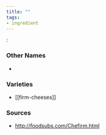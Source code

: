 ```yaml
---
title: ""
tags:
- ingredient
---
```

:

### Other Names

* 

### Varieties

* [[firm-cheeses]]

### Sources
* http://foodsubs.com/Chefirm.html
